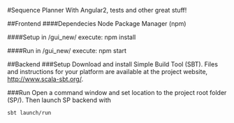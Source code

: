 #Sequence Planner
With Angular2, tests and other great stuff!

##Frontend
####Dependecies
Node Package Manager (npm)

####Setup
in /gui_new/ execute: npm install

####Run
in /gui_new/ execute: npm start

##Backend
###Setup
Download and install Simple Build Tool (SBT). Files and instructions for your platform are available at the project website, http://www.scala-sbt.org/.

###Run
Open a command window and set location to the project root folder (SP/). Then launch SP backend with  
```
sbt launch/run
```
